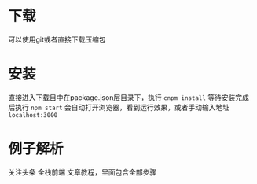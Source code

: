 # 下载
可以使用git或者直接下载压缩包

# 安装
直接进入下载目中在package.json层目录下，执行
`cnpm install` 
等待安装完成后执行
`npm start`
会自动打开浏览器，看到运行效果，或者手动输入地址
`localhost:3000`

# 例子解析
关注头条 全栈前端 文章教程，里面包含全部步骤